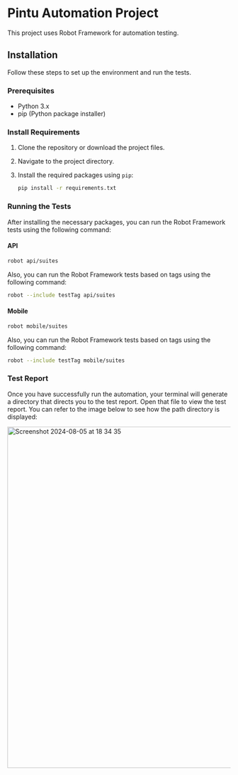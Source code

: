 # Pintu Automation Project

This project uses Robot Framework for automation testing.

## Installation

Follow these steps to set up the environment and run the tests.

### Prerequisites

- Python 3.x
- pip (Python package installer)

### Install Requirements

1. Clone the repository or download the project files.

2. Navigate to the project directory.

3. Install the required packages using `pip`:

    ```sh
    pip install -r requirements.txt
    ```

### Running the Tests

After installing the necessary packages, you can run the Robot Framework tests using the following command:

#### API
```sh
robot api/suites
```
Also, you can run the Robot Framework tests based on tags using the following command:
```sh
robot --include testTag api/suites
```

#### Mobile
```sh
robot mobile/suites
```
Also, you can run the Robot Framework tests based on tags using the following command:
```sh
robot --include testTag mobile/suites
```

### Test Report
Once you have successfully run the automation, your terminal will generate a directory that directs you to the test report. Open that file to view the test report. You can refer to the image below to see how the path directory is displayed:

<img width="768" alt="Screenshot 2024-08-05 at 18 34 35" src="https://github.com/user-attachments/assets/4735594b-9fa1-43e1-93b8-99698a5349dd">
